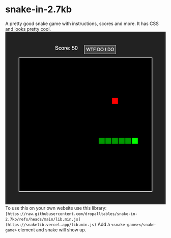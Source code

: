 # snake-in-2.7kb
A pretty good snake game with instructions, scores and more. It has CSS and looks pretty cool.
![Screenshot of the game running.](game.png)
To use this on your own website use this library:
`[https://raw.githubusercontent.com/dropalltables/snake-in-2.7kb/refs/heads/main/lib.min.js](https://snakelib.vercel.app/lib.min.js)`
Add a `<snake-game></snake-game>` element and snake will show up.

